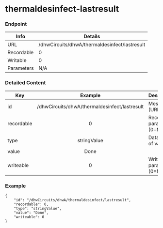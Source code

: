 # thermaldesinfect-lastresult



### Endpoint

| Info  | Details |
| ------------- | ------------- |
| URL   | /dhwCircuits/dhwA/thermaldesinfect/lastresult   |
| Recordable   | 0   |
| Writable   | 0   |
| Parameters  | N/A  |

### Detailed Content

|  Key  | Example | Description |
| ------------- | :------: | ------------------------------ |
|  id | /dhwCircuits/dhwA/thermaldesinfect/lastresult | Message ID (URL) |
|  recordable | 0 | Recordable parameter (0=No) |
|  type | stringValue | Data type of value |
|  value | Done |  |
|  writeable | 0 | Writable parameter (0=No) |



### Example
```
{
    "id": "/dhwCircuits/dhwA/thermaldesinfect/lastresult",
    "recordable": 0,
    "type": "stringValue",
    "value": "Done",
    "writeable": 0
}
```
